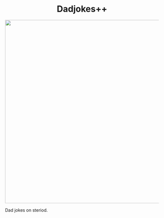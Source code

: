 <h1 align="center">Dadjokes++</h1>

<p align="center">
  <img src="https://imgur.com/D5egC9o.png" width="600">
</p>

Dad jokes on steriod.
